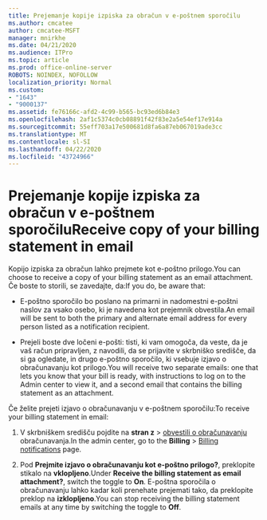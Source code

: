 ```yaml
---
title: Prejemanje kopije izpiska za obračun v e-poštnem sporočilu
ms.author: cmcatee
author: cmcatee-MSFT
manager: mnirkhe
ms.date: 04/21/2020
ms.audience: ITPro
ms.topic: article
ms.prod: office-online-server
ROBOTS: NOINDEX, NOFOLLOW
localization_priority: Normal
ms.custom:
- "1643"
- "9000137"
ms.assetid: fe76166c-afd2-4c99-b565-bc93ed6b84e3
ms.openlocfilehash: 2af1c5374c0cb08891f42f83e2a5e54ef17e914a
ms.sourcegitcommit: 55eff703a17e500681d8fa6a87eb067019ade3cc
ms.translationtype: MT
ms.contentlocale: sl-SI
ms.lasthandoff: 04/22/2020
ms.locfileid: "43724966"
---
```

# <a name="receive-copy-of-your-billing-statement-in-email"></a><span data-ttu-id="bd0b9-102">Prejemanje kopije izpiska za obračun v e-poštnem sporočilu</span><span class="sxs-lookup"><span data-stu-id="bd0b9-102">Receive copy of your billing statement in email</span></span>

<span data-ttu-id="bd0b9-103">Kopijo izpiska za obračun lahko prejmete kot e-poštno prilogo.</span><span class="sxs-lookup"><span data-stu-id="bd0b9-103">You can choose to receive a copy of your billing statement as an email attachment.</span></span> <span data-ttu-id="bd0b9-104">Če boste to storili, se zavedajte, da:</span><span class="sxs-lookup"><span data-stu-id="bd0b9-104">If you do, be aware that:</span></span>
  
- <span data-ttu-id="bd0b9-105">E-poštno sporočilo bo poslano na primarni in nadomestni e-poštni naslov za vsako osebo, ki je navedena kot prejemnik obvestila.</span><span class="sxs-lookup"><span data-stu-id="bd0b9-105">An email will be sent to both the primary and alternate email address for every person listed as a notification recipient.</span></span>

- <span data-ttu-id="bd0b9-106">Prejeli boste dve ločeni e-pošti: tisti, ki vam omogoča, da veste, da je vaš račun pripravljen, z navodili, da se prijavite v skrbniško središče, da si ga ogledate, in drugo e-poštno sporočilo, ki vsebuje izjavo o obračunavanju kot prilogo.</span><span class="sxs-lookup"><span data-stu-id="bd0b9-106">You will receive two separate emails: one that lets you know that your bill is ready, with instructions to log on to the Admin center to view it, and a second email that contains the billing statement as an attachment.</span></span>

<span data-ttu-id="bd0b9-107">Če želite prejeti izjavo o obračunavanju v e-poštnem sporočilu:</span><span class="sxs-lookup"><span data-stu-id="bd0b9-107">To receive your billing statement in email:</span></span>
  
1. <span data-ttu-id="bd0b9-108">V skrbniškem središču pojdite na **stran z** \> [obvestili o obračunavanju](https://go.microsoft.com/fwlink/p/?linkid=853212) obračunavanja.</span><span class="sxs-lookup"><span data-stu-id="bd0b9-108">In the admin center, go to the **Billing** \> [Billing notifications](https://go.microsoft.com/fwlink/p/?linkid=853212) page.</span></span>

2. <span data-ttu-id="bd0b9-109">Pod **Prejmite izjavo o obračunavanju kot e-poštno prilogo?**, preklopite stikalo na **vklopljeno**.</span><span class="sxs-lookup"><span data-stu-id="bd0b9-109">Under **Receive the billing statement as email attachment?**, switch the toggle to **On**.</span></span> <span data-ttu-id="bd0b9-110">E-poštna sporočila o obračunavanju lahko kadar koli prenehate prejemati tako, da preklopite preklop na **izklopljeno**.</span><span class="sxs-lookup"><span data-stu-id="bd0b9-110">You can stop receiving the billing statement emails at any time by switching the toggle to **Off**.</span></span>